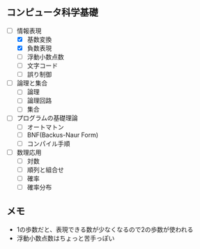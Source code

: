 ## コンピュータ科学基礎

- [ ] 情報表現
  - [x] 基数変換
  - [x] 負数表現
  - [ ] 浮動小数点数
  - [ ] 文字コード
  - [ ] 誤り制御
- [ ] 論理と集合
  - [ ] 論理
  - [ ] 論理回路
  - [ ] 集合
- [ ] プログラムの基礎理論
  - [ ] オートマトン
  - [ ] BNF(Backus-Naur Form)
  - [ ] コンパイル手順
- [ ] 数理応用
  - [ ] 対数
  - [ ] 順列と組合せ
  - [ ] 確率
  - [ ] 確率分布

## メモ

- 1の歩数だと、表現できる数が少なくなるので2の歩数が使われる
- 浮動小数点数はちょっと苦手っぽい
